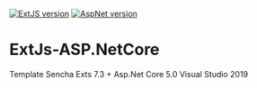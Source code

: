 [![ExtJS version](https://img.shields.io/badge/ExtJS-7.3.0-green.svg)](https://docs.sencha.com/extjs/7.3.1/)
[![AspNet version](https://img.shields.io/badge/AspNetCore-5.0-blue.svg)](https://dotnet.microsoft.com/download/dotnet/5.0)

# ExtJs-ASP.NetCore
Template Sencha Exts 7.3 + Asp.Net Core 5.0 Visual Studio 2019
